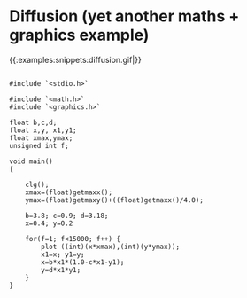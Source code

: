 # Diffusion (yet another maths + graphics example)

{{:examples:snippets:diffusion.gif|}}

```

#include `<stdio.h>`

#include `<math.h>`
#include `<graphics.h>`

float b,c,d;
float x,y, x1,y1;
float xmax,ymax;
unsigned int f;

void main()
{

 	clg();
	xmax=(float)getmaxx();
	ymax=(float)getmaxy()+((float)getmaxx()/4.0);
	
	b=3.8; c=0.9; d=3.18;
	x=0.4; y=0.2

	for(f=1; f<15000; f++) {
		plot ((int)(x*xmax),(int)(y*ymax));
		x1=x; y1=y;
		x=b*x1*(1.0-c*x1-y1);
		y=d*x1*y1;
	}
}

```

